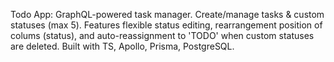 Todo App: GraphQL-powered task manager. Create/manage tasks & custom statuses (max 5). Features  flexible status editing, rearrangement position of colums (status), and auto-reassignment to 'TODO' when custom statuses are deleted. Built with TS, Apollo, Prisma, PostgreSQL.
